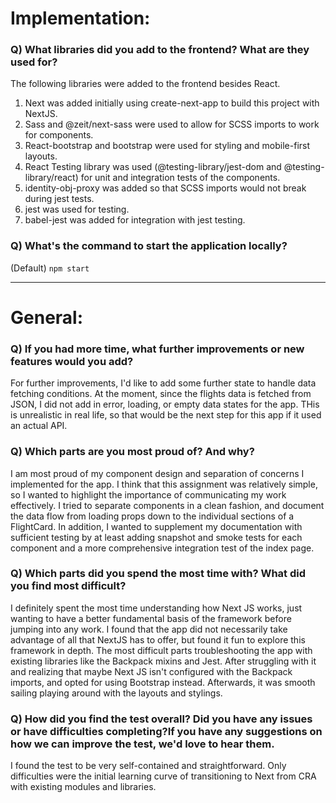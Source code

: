 # Implementation:

### Q) What libraries did you add to the frontend? What are they used for?

The following libraries were added to the frontend besides React.

1. Next was added initially using create-next-app to build this project with NextJS.
2. Sass and @zeit/next-sass were used to allow for SCSS imports to work for components.
3. React-bootstrap and bootstrap were used for styling and mobile-first layouts.
4. React Testing library was used (@testing-library/jest-dom and @testing-library/react) for unit and integration tests of the components.
5. identity-obj-proxy was added so that SCSS imports would not break during jest tests.
6. jest was used for testing.
7. babel-jest was added for integration with jest testing.

### Q) What's the command to start the application locally?

(Default) `npm start`

---

# General:

### Q) If you had more time, what further improvements or new features would you add?

For further improvements, I'd like to add some further state to handle data fetching conditions. At the moment, since the flights data is fetched from JSON, I did not add in error, loading, or empty data states for the app. THis is unrealistic in real life, so that would be the next step for this app if it used an actual API.

### Q) Which parts are you most proud of? And why?

I am most proud of my component design and separation of concerns I implemented for the app. I think that this assignment was relatively simple, so I wanted to highlight the importance of communicating my work effectively. I tried to separate components in a clean fashion, and document the data flow from loading props down to the individual sections of a FlightCard. In addition, I wanted to supplement my documentation with sufficient testing by at least adding snapshot and smoke tests for each component and a more comprehensive integration test of the index page.

### Q) Which parts did you spend the most time with? What did you find most difficult?

I definitely spent the most time understanding how Next JS works, just wanting to have a better fundamental basis of the framework before jumping into any work. I found that the app did not necessarily take advantage of all that NextJS has to offer, but found it fun to explore this framework in depth. The most difficult parts troubleshooting the app with existing libraries like the Backpack mixins and Jest. After struggling with it and realizing that maybe Next JS isn't configured with the Backpack imports, and opted for using Bootstrap instead. Afterwards, it was smooth sailing playing around with the layouts and stylings.

### Q) How did you find the test overall? Did you have any issues or have difficulties completing?If you have any suggestions on how we can improve the test, we'd love to hear them.

I found the test to be very self-contained and straightforward. Only difficulties were the initial learning curve of transitioning to Next from CRA with existing modules and libraries.
